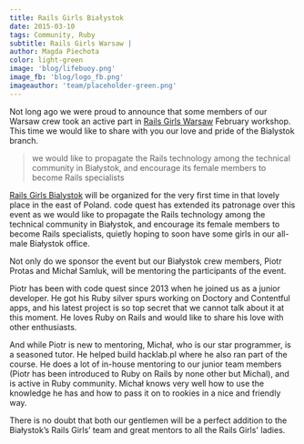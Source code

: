 ```yaml
---
title: Rails Girls Białystok
date: 2015-03-10
tags: Community, Ruby
subtitle: Rails Girls Warsaw |
author: Magda Piechota
color: light-green
image: 'blog/lifebuoy.png'
image_fb: 'blog/logo_fb.png'
imageauthor: 'team/placeholder-green.png'
---
```


Not long ago we were proud to announce that some members of our Warsaw crew took an active part in [Rails Girls Warsaw](http://railsgirls.com/warsaw "Rails Girls Warsaw") February workshop. This time we would like to share with you our love and pride of the Bialystok branch.

> we would like to propagate the Rails technology among the technical community in Białystok, and encourage its female members to become Rails specialists

[Rails Girls Bialystok](http://railsgirls.com/bialystok "Rails Girls Bialystok") will be organized for the very first time in that lovely place in the east of Poland. code quest has extended its patronage over this event as we would like to propagate the Rails technology among the technical community in Białystok, and encourage its female members to become Rails specialists, quietly hoping to soon have some girls in our all-male Białystok office.

Not only do we sponsor the event but our Białystok crew members, Piotr Protas and Michał Samluk, will be mentoring the participants of the event.

Piotr has been with code quest since 2013 when he joined us as a junior developer. He got his Ruby silver spurs working on Doctory and Contentful apps, and his latest project is so top secret that we cannot talk about it at this moment. He loves Ruby on Rails and would like to share his love with other enthusiasts.

And while Piotr is new to mentoring, Michał, who is our star programmer, is a seasoned tutor. He helped build hacklab.pl where he also ran part of the course. He does a lot of in-house mentoring to our junior team members (Piotr has been introduced to Ruby on Rails by none other but Michal), and is active in Ruby community. Michał knows very well how to use the knowledge he has and how to pass it on to rookies in a nice and friendly way.

There is no doubt that both our gentlemen will be a perfect addition to the Białystok’s Rails Girls’ team and great mentors to all the Rails Girls' ladies.
